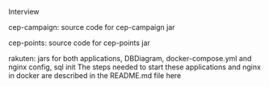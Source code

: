 Interview

cep-campaign: source code for cep-campaign jar

cep-points: source code for cep-points jar

rakuten: jars for both applications, DBDiagram, docker-compose.yml and nginx config, sql init
	The steps needed to start these applications and nginx in docker are described in the README.md file here
